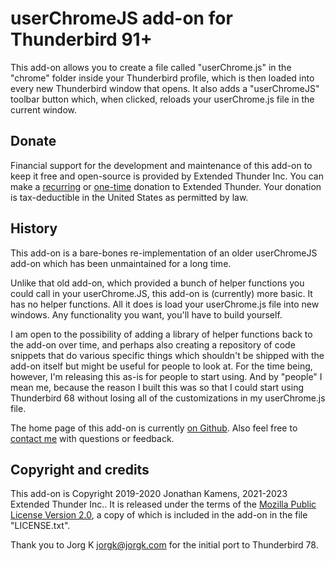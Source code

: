 # userChromeJS add-on for Thunderbird 91+

This add-on allows you to create a file called "userChrome.js" in the "chrome"
folder inside your Thunderbird profile, which is then loaded into every new
Thunderbird window that opens. It also adds a "userChromeJS" toolbar button
which, when clicked, reloads your userChrome.js file in the current window.

## Donate

Financial support for the development and maintenance of this add-on to keep it
free and open-source is provided by Extended Thunder Inc. You can make a
[recurring][subscribe] or [one-time][donate] donation to Extended Thunder. Your
donation is tax-deductible in the United States as permitted by law.

## History

This add-on is a bare-bones re-implementation of an older userChromeJS add-on
which has been unmaintained for a long time.

Unlike that old add-on, which provided a bunch of helper functions you could
call in your userChrome.JS, this add-on is (currently) more basic. It has no
helper functions. All it does is load your userChrome.js file into new windows.
Any functionality you want, you'll have to build yourself.

I am open to the possibility of adding a library of helper functions back to
the add-on over time, and perhaps also creating a repository of code snippets
that do various specific things which shouldn't be shipped with the add-on
itself but might be useful for people to look at. For the time being, however,
I'm releasing this as-is for people to start using. And by "people" I mean me,
because the reason I built this was so that I could start using Thunderbird 68
without losing all of the customizations in my userChrome.js file.

The home page of this add-on is currently [on Github][github]. Also feel free
to [contact me][email] with questions or feedback.

## Copyright and credits

This add-on is Copyright 2019-2020 Jonathan Kamens, 2021-2023 Extended Thunder
Inc.. It is released under the terms of the [Mozilla Public License Version
2.0](LICENSE.txt), a copy of which is included in the add-on in the file
"LICENSE.txt".

Thank you to Jorg K <jorgk@jorgk.com> for the initial port to Thunderbird 78.

[github]: https://github.com/Extended-Thunder/userChromeJS
[email]: mailto:jik+userChromeJS@extended-thunder.org
[subscribe]: https://liberapay.com/ExtendedThunder
[donate]: https://paypal.me/ExtendedThunder
